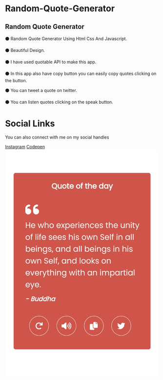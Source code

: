 # Random-Quote-Generator
<h2>Random Quote Generator</h2>
<P>⚫ Random Quote Generator Using Html Css And Javascript.</p>
<p>⚫ Beautiful Design.</p>
<P>⚫ I have used quotable API to make this app.</p>
<p>⚫ In this app also have copy button you can easily copy quotes clicking on the button.</p>
<p>⚫ You can tweet a quote on twitter.</p>
<p>⚫ You can listen quotes clicking on the speak button.</p>
<h1>Social Links </h1>
<p>You can also connect with me on my social handles</p>
<a href="https://instagram.com/codewithharsh_?igshid=YmMyMTA2M2Y=">Instagram</a>
<a href="https://codepen.io/codewithharsh_">Codepen</a>
<img src="preview.png" />
